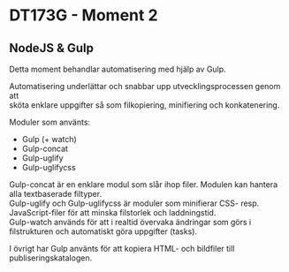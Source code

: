 DT173G - Moment 2
=================

NodeJS & Gulp
-----------------

Detta moment behandlar automatisering med hjälp av Gulp.

Automatisering underlättar och snabbar upp utvecklingsprocessen genom att\
sköta enklare uppgifter så som filkopiering, minifiering och konkatenering.

Moduler som använts:

* Gulp (+ watch)
* Gulp-concat
* Gulp-uglify
* Gulp-uglifycss

Gulp-concat är en enklare modul som slår ihop filer. Modulen kan hantera alla textbaserade filtyper.\
Gulp-uglify och Gulp-uglifycss är moduler som minifierar CSS- resp. JavaScript-filer för att minska filstorlek och laddningstid.\
Gulp-watch används för att i realtid övervaka ändringar som görs i filstrukturen och automatiskt göra uppgifter (tasks).

I övrigt har Gulp använts för att kopiera HTML- och bildfiler till publiseringskatalogen.
